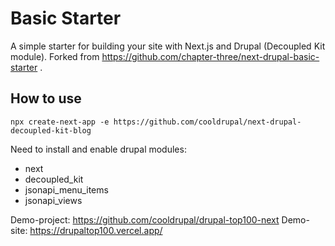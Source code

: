 # Basic Starter

A simple starter for building your site with Next.js and Drupal (Decoupled Kit module).
Forked from https://github.com/chapter-three/next-drupal-basic-starter .

## How to use

`npx create-next-app -e https://github.com/cooldrupal/next-drupal-decoupled-kit-blog`

Need to install and enable drupal modules:
  - next
  - decoupled_kit
  - jsonapi_menu_items
  - jsonapi_views

Demo-project: https://github.com/cooldrupal/drupal-top100-next
Demo-site: https://drupaltop100.vercel.app/
